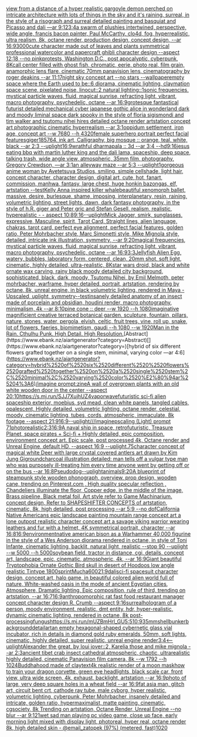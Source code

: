 [view from a distance of a hyper realistic gargoyle demon perched on intricate architecture with lots of things in the sky and it's raining, surreal, in the style of a risograph and surreal detailed painting and basquiat and Picasso and dali —ar 9:12](https://www.ebank.nz/aiartgenerator?category=view%2520from%2520a%2520distance%2520of%2520a%2520hyper%2520realistic%2520gargoyle%2520demon%2520perched%2520on%2520intricate%2520architecture%2520with%2520lots%2520of%2520things%2520in%2520the%2520sky%2520and%2520it%27s%2520raining%2C%2520surreal%2C%2520in%2520the%2520style%2520of%2520a%2520risograph%2520and%2520surreal%2520detailed%2520painting%2520and%2520basquiat%2520and%2520Picasso%2520and%2520dali%2520%E2%80%94ar%25209%3A12)[3:4](https://www.ebank.nz/aiartgenerator?category=3%3A4)[a swarm of plushies intertwined, perspective, wide angle, francis bacon painter, Paul McCarthy, clo4d, fog, hyperrealistic, ultra realism, 8k, octane render, production design, concept design, --ar 16:9](https://www.ebank.nz/aiartgenerator?category=a%2520swarm%2520of%2520plushies%2520intertwined%2C%2520perspective%2C%2520wide%2520angle%2C%2520francis%2520bacon%2520painter%2C%2520Paul%2520McCarthy%2C%2520clo4d%2C%2520fog%2C%2520hyperrealistic%2C%2520ultra%2520realism%2C%25208k%2C%2520octane%2520render%2C%2520production%2520design%2C%2520concept%2520design%2C%2520--ar%252016%3A9)[3000](https://www.ebank.nz/aiartgenerator?category=3000)[cute character made out of leaves and plants symmetrical professional watercolor and papercraft ghibli character design --aspect 12:18 --no pink](https://www.ebank.nz/aiartgenerator?category=cute%2520character%2520made%2520out%2520of%2520leaves%2520and%2520plants%2520symmetrical%2520professional%2520watercolor%2520and%2520papercraft%2520ghibli%2520character%2520design%2520--aspect%252012%3A18%2520--no%2520pink)[protests, Washington D.C., post apocalyptic, cyberpunk, 8K](https://www.ebank.nz/aiartgenerator?category=protests%2C%2520Washington%2520D.C.%2C%2520post%2520apocalyptic%2C%2520cyberpunk%2C%25208K)[call center filled with ghost fish, chromatic, eerie, photo real, film grain, anamorphic lens flare, cinematic 70mm panavision lens, cinematography by roger deakins --ar 11:17](https://www.ebank.nz/aiartgenerator?category=call%2520center%2520filled%2520with%2520ghost%2520fish%2C%2520chromatic%2C%2520eerie%2C%2520photo%2520real%2C%2520film%2520grain%2C%2520anamorphic%2520lens%2520flare%2C%2520cinematic%252070mm%2520panavision%2520lens%2C%2520cinematography%2520by%2520roger%2520deakins%2520--ar%252011%3A17)[night sky concept art --no stars --wallpaper](https://www.ebank.nz/aiartgenerator?category=night%2520sky%2520concept%2520art%2520--no%2520stars%2520--wallpaper)[empty space where the Earth used to be::6 diorama, cinematic lighting, claymation space scene, pixelated noise, linocut::2 natural lighting::1](https://www.ebank.nz/aiartgenerator?category=empty%2520space%2520where%2520the%2520Earth%2520used%2520to%2520be%3A%3A6%2520diorama%2C%2520cinematic%2520lighting%2C%2520claymation%2520space%2520scene%2C%2520pixelated%2520noise%2C%2520linocut%3A%3A2%2520natural%2520lighting%3A%3A1)[sonic frequencies, mystical particle waves, fluid, magical sunrise, refracting light, vibrant, macro photography, psychedelic, octane --ar 16:9](https://www.ebank.nz/aiartgenerator?category=sonic%2520frequencies%2C%2520mystical%2520particle%2520waves%2C%2520fluid%2C%2520magical%2520sunrise%2C%2520refracting%2520light%2C%2520vibrant%2C%2520macro%2520photography%2C%2520psychedelic%2C%2520octane%2520--ar%252016%3A9)[grotesque fantastical futurist detailed mechanical cyber japanese gothic alice in wonderland dark and moody liminal space dark spooky in the style of floria sigismondi and tim walker and tsutomu nihei hires detailed octane render artstation concept art photographic cinematic hyperrealism --ar 3:1](https://www.ebank.nz/aiartgenerator?category=grotesque%2520fantastical%2520futurist%2520detailed%2520mechanical%2520cyber%2520japanese%2520gothic%2520alice%2520in%2520wonderland%2520dark%2520and%2520moody%2520liminal%2520space%2520dark%2520spooky%2520in%2520the%2520style%2520of%2520floria%2520sigismondi%2520and%2520tim%2520walker%2520and%2520tsutomu%2520nihei%2520hires%2520detailed%2520octane%2520render%2520artstation%2520concept%2520art%2520photographic%2520cinematic%2520hyperrealism%2520--ar%25203%3A1)[oppidum settlement, iron age, concept art --w 7680 --h 4320](https://www.ebank.nz/aiartgenerator?category=oppidum%2520settlement%2C%2520iron%2520age%2C%2520concept%2520art%2520--w%25207680%2520--h%25204320)[female superhero portrait perfect facial features](https://www.ebank.nz/aiartgenerator?category=female%2520superhero%2520portrait%2520perfect%2520facial%2520features)[giger](https://www.ebank.nz/aiartgenerator?category=giger)[185764, ink art, Calligraphy, big mosque :: orange, teal, white, black --ar 2:3 --uplight](https://www.ebank.nz/aiartgenerator?category=185764%2C%2520ink%2520art%2C%2520Calligraphy%2C%2520big%2520mosque%2520%3A%3A%2520orange%2C%2520teal%2C%2520white%2C%2520black%2520--ar%25202%3A3%2520--uplight)[16:9](https://www.ebank.nz/aiartgenerator?category=16%3A9)[wrathful dharmapala :: 3d --ar 3:4 --hd](https://www.ebank.nz/aiartgenerator?category=wrathful%2520dharmapala%2520%3A%3A%25203d%2520--ar%25203%3A4%2520--hd)[9:16](https://www.ebank.nz/aiartgenerator?category=9%3A16)[jesus eating bbq with martin luther king and the dali lama, spaceship, deep space, talking trash, wide angle view, atmospheric, 35mm film, photography, Gregory Crewdson, —ar 3:1](https://www.ebank.nz/aiartgenerator?category=jesus%2520eating%2520bbq%2520with%2520martin%2520luther%2520king%2520and%2520the%2520dali%2520lama%2C%2520spaceship%2C%2520deep%2520space%2C%2520talking%2520trash%2C%2520wide%2520angle%2520view%2C%2520atmospheric%2C%252035mm%2520film%2C%2520photography%2C%2520Gregory%2520Crewdson%2C%2520%E2%80%94ar%25203%3A1)[an alleyway maze --ar 5:3 --uplight](https://www.ebank.nz/aiartgenerator?category=an%2520alleyway%2520maze%2520--ar%25205%3A3%2520--uplight)[1](https://www.ebank.nz/aiartgenerator?category=1)[gorgeous anime woman by Avetetsuya Studios, smiling, simple cellshade, light hair, concept character, character design, digital art, cute, hot, fanart, commission, manhwa, fantasy, large chest, huge honkin bazongas, elf, artstation --test](https://www.ebank.nz/aiartgenerator?category=gorgeous%2520anime%2520woman%2520by%2520Avetetsuya%2520Studios%2C%2520smiling%2C%2520simple%2520cellshade%2C%2520light%2520hair%2C%2520concept%2520character%2C%2520character%2520design%2C%2520digital%2520art%2C%2520cute%2C%2520hot%2C%2520fanart%2C%2520commission%2C%2520manhwa%2C%2520fantasy%2C%2520large%2520chest%2C%2520huge%2520honkin%2520bazongas%2C%2520elf%2C%2520artstation%2520--test)[Kelly Anna inspired killer whale](https://www.ebank.nz/aiartgenerator?category=Kelly%2520Anna%2520inspired%2520killer%2520whale)[beautiful xenomorph ballet, massive, desire, burlesque, shame, imposing, interplanetary, resin, raining, volumetric lighting, street lights, dawn, dark fantasy photography, in the style of h.R. giger and Peter gric and Stefan Gesell. realism, realistic, hyperealistic - - aspect 10:8](https://www.ebank.nz/aiartgenerator?category=beautiful%2520xenomorph%2520ballet%2C%2520massive%2C%2520desire%2C%2520burlesque%2C%2520shame%2C%2520imposing%2C%2520interplanetary%2C%2520resin%2C%2520raining%2C%2520volumetric%2520lighting%2C%2520street%2520lights%2C%2520dawn%2C%2520dark%2520fantasy%2520photography%2C%2520in%2520the%2520style%2520of%2520h.R.%2520giger%2520and%2520Peter%2520gric%2520and%2520Stefan%2520Gesell.%2520realism%2C%2520realistic%2C%2520hyperealistic%2520-%2520-%2520aspect%252010%3A8)[9:16](https://www.ebank.nz/aiartgenerator?category=9%3A16)[--uplight](https://www.ebank.nz/aiartgenerator?category=--uplight)[Mick Jagger, smirk, sunglasses, expressive, Masculine, spirit, Tarot Card, Straight lines, alien language, chakras, tarot card, perfect eye alignment, perfect facial features, golden ratio, Peter Mohrbacher style, Marc Simonetti style, Mike Mignola style, detailed, intricate ink illustration, symmetry, --ar 9:20](https://www.ebank.nz/aiartgenerator?category=Mick%2520Jagger%2C%2520smirk%2C%2520sunglasses%2C%2520expressive%2C%2520Masculine%2C%2520spirit%2C%2520Tarot%2520Card%2C%2520Straight%2520lines%2C%2520alien%2520language%2C%2520chakras%2C%2520tarot%2520card%2C%2520perfect%2520eye%2520alignment%2C%2520perfect%2520facial%2520features%2C%2520golden%2520ratio%2C%2520Peter%2520Mohrbacher%2520style%2C%2520Marc%2520Simonetti%2520style%2C%2520Mike%2520Mignola%2520style%2C%2520detailed%2C%2520intricate%2520ink%2520illustration%2C%2520symmetry%2C%2520--ar%25209%3A20)[magical frequencies, mystical particle waves, fluid, magical sunrise, refracting light, vibrant, macro photography, psychedelic, octane --ar 16:9](https://www.ebank.nz/aiartgenerator?category=magical%2520frequencies%2C%2520mystical%2520particle%2520waves%2C%2520fluid%2C%2520magical%2520sunrise%2C%2520refracting%2520light%2C%2520vibrant%2C%2520macro%2520photography%2C%2520psychedelic%2C%2520octane%2520--ar%252016%3A9)[3:3](https://www.ebank.nz/aiartgenerator?category=3%3A3)[Jellyfish Alien Egg, watery, bubbles, laboratory form, centered, clean, 20mm shot, soft light, cinematic, highly detailed, ultra-realistic, 8K](https://www.ebank.nz/aiartgenerator?category=Jellyfish%2520Alien%2520Egg%2C%2520watery%2C%2520bubbles%2C%2520laboratory%2520form%2C%2520centered%2C%2520clean%2C%252020mm%2520shot%2C%2520soft%2520light%2C%2520cinematic%2C%2520highly%2520detailed%2C%2520ultra-realistic%2C%25208K)[star wars droid, black and white ornate wax carving, rainy black moody detailed city background, sophisticated, black, dark, moody, Tsutomu Nihei, by Emil Melmoth, peter mohrbacher, warframe, hyper detailed, portrait, artstation, rendering by octane, 8k, unreal engine, in black volumetric lighting, rendered in Maya - Upscaled, uplight, symmetry](https://www.ebank.nz/aiartgenerator?category=star%2520wars%2520droid%2C%2520black%2520and%2520white%2520ornate%2520wax%2520carving%2C%2520rainy%2520black%2520moody%2520detailed%2520city%2520background%2C%2520sophisticated%2C%2520black%2C%2520dark%2C%2520moody%2C%2520Tsutomu%2520Nihei%2C%2520by%2520Emil%2520Melmoth%2C%2520peter%2520mohrbacher%2C%2520warframe%2C%2520hyper%2520detailed%2C%2520portrait%2C%2520artstation%2C%2520rendering%2520by%2520octane%2C%25208k%2C%2520unreal%2520engine%2C%2520in%2520black%2520volumetric%2520lighting%2C%2520rendered%2520in%2520Maya%2520-%2520Upscaled%2C%2520uplight%2C%2520symmetry)[--test](https://www.ebank.nz/aiartgenerator?category=--test)[insanely detailed   anatomy of an insect  made of  porcelain and obsidian, houdini render, macro photography,  minimalism, 4k --ar 8:10](https://www.ebank.nz/aiartgenerator?category=insanely%2520detailed%2520%2520%2520anatomy%2520of%2520an%2520insect%2520%2520made%2520of%2520%2520porcelain%2520and%2520obsidian%2C%2520houdini%2520render%2C%2520macro%2520photography%2C%2520%2520minimalism%2C%25204k%2520--ar%25208%3A10)[pine cone :: deer --w 1920 --h 1080](https://www.ebank.nz/aiartgenerator?category=pine%2520cone%2520%3A%3A%2520deer%2520--w%25201920%2520--h%25201080)[imaginative magnificient creative terraced botanical garden, sculpture, fountain, pillars, nature, stones, water, pergola, elvish, celtic, fruit trees, vine, roll up, snake, lot of flowers, faeries, biomimetism, gaudi --h 1080 --w 1920](https://www.ebank.nz/aiartgenerator?category=imaginative%2520magnificient%2520creative%2520terraced%2520botanical%2520garden%2C%2520sculpture%2C%2520fountain%2C%2520pillars%2C%2520nature%2C%2520stones%2C%2520water%2C%2520pergola%2C%2520elvish%2C%2520celtic%2C%2520fruit%2520trees%2C%2520vine%2C%2520roll%2520up%2C%2520snake%2C%2520lot%2520of%2520flowers%2C%2520faeries%2C%2520biomimetism%2C%2520gaudi%2520--h%25201080%2520--w%25201920)[Man in the Rain. Cthulhu Punk. High Detail. High Resolution.](https://www.ebank.nz/aiartgenerator?category=Man%2520in%2520the%2520Rain.%2520Cthulhu%2520Punk.%2520High%2520Detail.%2520High%2520Resolution.)[Abstract](https://www.ebank.nz/aiartgenerator?category=Abstract)[](https://www.ebank.nz/aiartgenerator?category=)[hybrid of six different  flowers grafted together on a single stem, minimal, varying color —ar 4:6](https://www.ebank.nz/aiartgenerator?category=hybrid%2520of%2520six%2520different%2520%2520flowers%2520grafted%2520together%2520on%2520a%2520single%2520stem%2C%2520minimal%2C%2520varying%2520color%2520%E2%80%94ar%25204%3A6)[/imagine prompt:zine](https://www.ebank.nz/aiartgenerator?category=/imagine%2520prompt%3Azine)[A wall of overgrown plants with an old white wooden door in the center --aspect 20:10](https://www.ebank.nz/aiartgenerator?category=A%2520wall%2520of%2520overgrown%2520plants%2520with%2520an%2520old%2520white%2520wooden%2520door%2520in%2520the%2520center%2520--aspect%252020%3A10)[<https://s.mj.run/SJJ7XujhUZ4>](https://www.ebank.nz/aiartgenerator?category=%3Chttps%3A//s.mj.run/SJJ7XujhUZ4%3E)[vaporwave](https://www.ebank.nz/aiartgenerator?category=vaporwave)[futuristic sci-fi alien spaceship exterior, moebius, syd mead, clean white panels, tangled cables, opalescent, Highly detailed, volumetric lighting, octane render, celestial, moody, cinematic lighting, tubes, cords, atmospheric, immaculate, 8k footage --aspect 21:9](https://www.ebank.nz/aiartgenerator?category=futuristic%2520sci-fi%2520alien%2520spaceship%2520exterior%2C%2520moebius%2C%2520syd%2520mead%2C%2520clean%2520white%2520panels%2C%2520tangled%2520cables%2C%2520opalescent%2C%2520Highly%2520detailed%2C%2520volumetric%2520lighting%2C%2520octane%2520render%2C%2520celestial%2C%2520moody%2C%2520cinematic%2520lighting%2C%2520tubes%2C%2520cords%2C%2520atmospheric%2C%2520immaculate%2C%25208k%2520footage%2520--aspect%252021%3A9)[16:9](https://www.ebank.nz/aiartgenerator?category=16%3A9)[--uplight](https://www.ebank.nz/aiartgenerator?category=--uplight)[///imaginepscaling (Light) prompt 71](https://www.ebank.nz/aiartgenerator?category=///imaginepscaling%2520%28Light%29%2520prompt%252071)[photorealistic](https://www.ebank.nz/aiartgenerator?category=photorealistic)[2:3](https://www.ebank.nz/aiartgenerator?category=2%3A3)[16:9](https://www.ebank.nz/aiartgenerator?category=16%3A9)[A naval ship in space, retrofuturistic, Treasure Planet, space pirates + Sci-fi + Highly detailed, epic composition. environment concept art. Epic scale, post processed 4k, Octane render and Unreal Engine, default HD, --aspect 16:9 --uplight](https://www.ebank.nz/aiartgenerator?category=A%2520naval%2520ship%2520in%2520space%2C%2520retrofuturistic%2C%2520Treasure%2520Planet%2C%2520space%2520pirates%2520%2B%2520Sci-fi%2520%2B%2520Highly%2520detailed%2C%2520epic%2520composition.%2520environment%2520concept%2520art.%2520Epic%2520scale%2C%2520post%2520processed%25204k%2C%2520Octane%2520render%2520and%2520Unreal%2520Engine%2C%2520default%2520HD%2C%2520--aspect%252016%3A9%2520--uplight)[.75](https://www.ebank.nz/aiartgenerator?category=.75)[character concept of magical white Deer with large crystal covered antlers art drawn by Kim Jung Gi](https://www.ebank.nz/aiartgenerator?category=character%2520concept%2520of%2520magical%2520white%2520Deer%2520with%2520large%2520crystal%2520covered%2520antlers%2520art%2520drawn%2520by%2520Kim%2520Jung%2520Gi)[ground](https://www.ebank.nz/aiartgenerator?category=ground)[charcoal illustration detailed: man tells off a vulgar type man who was purposely ill-treating him every time anyone went by getting off or on the bus --ar 16:8](https://www.ebank.nz/aiartgenerator?category=charcoal%2520illustration%2520detailed%3A%2520man%2520tells%2520off%2520a%2520vulgar%2520type%2520man%2520who%2520was%2520purposely%2520ill-treating%2520him%2520every%2520time%2520anyone%2520went%2520by%2520getting%2520off%2520or%2520on%2520the%2520bus%2520--ar%252016%3A8)[Pseudodog](https://www.ebank.nz/aiartgenerator?category=Pseudodog)[--uplight](https://www.ebank.nz/aiartgenerator?category=--uplight)[animals](https://www.ebank.nz/aiartgenerator?category=animals)[9:20](https://www.ebank.nz/aiartgenerator?category=9%3A20)[A blueprint of steampunk style wooden phonograph,  overview, prop design, wooden cane,  trending on Pinterest.com  , High quality specular reflection ,  Chandeliers illuminate the floor, Copper  edge, in the middle of the image, Brass pipeline,  Black metal foil,  Art style refer to Game Machinarium.  concept design, Refer to SHAPESHIFTER CONCEPTS  of artstation, cinematic,  8k, high detailed,  post processing    --ar 5:9   --no dof](https://www.ebank.nz/aiartgenerator?category=A%2520blueprint%2520of%2520steampunk%2520style%2520wooden%2520phonograph%2C%2520%2520overview%2C%2520prop%2520design%2C%2520wooden%2520cane%2C%2520%2520trending%2520on%2520Pinterest.com%2520%2520%2C%2520High%2520quality%2520specular%2520reflection%2520%2C%2520%2520Chandeliers%2520illuminate%2520the%2520floor%2C%2520Copper%2520%2520edge%2C%2520in%2520the%2520middle%2520of%2520the%2520image%2C%2520Brass%2520pipeline%2C%2520%2520Black%2520metal%2520foil%2C%2520%2520Art%2520style%2520refer%2520to%2520Game%2520Machinarium.%2520%2520concept%2520design%2C%2520Refer%2520to%2520SHAPESHIFTER%2520CONCEPTS%2520%2520of%2520artstation%2C%2520cinematic%2C%2520%25208k%2C%2520high%2520detailed%2C%2520%2520post%2520processing%2520%2520%2520%2520--ar%25205%3A9%2520%2520%2520--no%2520dof)[California Native Americans epic landscape painting mountain range concept art a lone outpost realistic character concept art a savage viking warrior wearing leathers and fur with a helmet, 4K symmetrical portrait, character --ar 16:8](https://www.ebank.nz/aiartgenerator?category=California%2520Native%2520Americans%2520epic%2520landscape%2520painting%2520mountain%2520range%2520concept%2520art%2520a%2520lone%2520outpost%2520realistic%2520character%2520concept%2520art%2520a%2520savage%2520viking%2520warrior%2520wearing%2520leathers%2520and%2520fur%2520with%2520a%2520helmet%2C%25204K%2520symmetrical%2520portrait%2C%2520character%2520--ar%252016%3A8)[16:9](https://www.ebank.nz/aiartgenerator?category=16%3A9)[environment](https://www.ebank.nz/aiartgenerator?category=environment)[native american bison as a Warhammer 40,000 figurine in the style of a Wes Anderson diorama rendered in octane, in style of Toni Infante, cinematic lighting, backlit, natural light, realistic --stop 90 --uplight --w 5000 --h 5000](https://www.ebank.nz/aiartgenerator?category=native%2520american%2520bison%2520as%2520a%2520Warhammer%252040%2C000%2520figurine%2520in%2520the%2520style%2520of%2520a%2520Wes%2520Anderson%2520diorama%2520rendered%2520in%2520octane%2C%2520in%2520style%2520of%2520Toni%2520Infante%2C%2520cinematic%2520lighting%2C%2520backlit%2C%2520natural%2520light%2C%2520realistic%2520--stop%252090%2520--uplight%2520--w%25205000%2520--h%25205000)[soybean field, tractor in distance, cgi, details, concept art, landscape, epic, cinematic, atmospheric, 4k, --ar 16:9](https://www.ebank.nz/aiartgenerator?category=soybean%2520field%2C%2520tractor%2520in%2520distance%2C%2520cgi%2C%2520details%2C%2520concept%2520art%2C%2520landscape%2C%2520epic%2C%2520cinematic%2C%2520atmospheric%2C%25204k%2C%2520--ar%252016%3A9)[Giant beautiful Tryptophobia Ornate Gothic Bird skull in desert of Hoodoos low angle realistic Tintype 1800s](https://www.ebank.nz/aiartgenerator?category=Giant%2520beautiful%2520Tryptophobia%2520Ornate%2520Gothic%2520Bird%2520skull%2520in%2520desert%2520of%2520Hoodoos%2520low%2520angle%2520realistic%2520Tintype%25201800s)[print](https://www.ebank.nz/aiartgenerator?category=print)[Mucha](https://www.ebank.nz/aiartgenerator?category=Mucha)[600](https://www.ebank.nz/aiartgenerator?category=600)[21:9](https://www.ebank.nz/aiartgenerator?category=21%3A9)[dali](https://www.ebank.nz/aiartgenerator?category=dali)[sci-fi spacesuit character design, concept art, halo game, in beautiful colored alien world full of nature, White-washed oasis in the mode of ancient Egyptian cities, Atmosphere, Dramatic lighting, Epic composition, rule of third, trending on artstation, --ar 16:7](https://www.ebank.nz/aiartgenerator?category=sci-fi%2520spacesuit%2520character%2520design%2C%2520concept%2520art%2C%2520halo%2520game%2C%2520in%2520beautiful%2520colored%2520alien%2520world%2520full%2520of%2520nature%2C%2520White-washed%2520oasis%2520in%2520the%2520mode%2520of%2520ancient%2520Egyptian%2520cities%2C%2520Atmosphere%2C%2520Dramatic%2520lighting%2C%2520Epic%2520composition%2C%2520rule%2520of%2520third%2C%2520trending%2520on%2520artstation%2C%2520--ar%252016%3A7)[16:9](https://www.ebank.nz/aiartgenerator?category=16%3A9)[anthropomorphic rat fast food restaurant manager concept character design R. Crumb --aspect 9:16](https://www.ebank.nz/aiartgenerator?category=anthropomorphic%2520rat%2520fast%2520food%2520restaurant%2520manager%2520concept%2520character%2520design%2520R.%2520Crumb%2520--aspect%25209%3A16)[surreal](https://www.ebank.nz/aiartgenerator?category=surreal)[hologram of a person, moody environment, realistic, dmt entity, hdr, hyper-realistic, dynamic cinematic lighting, rendered in octane, 8k post-processing](https://www.ebank.nz/aiartgenerator?category=hologram%2520of%2520a%2520person%2C%2520moody%2520environment%2C%2520realistic%2C%2520dmt%2520entity%2C%2520hdr%2C%2520hyper-realistic%2C%2520dynamic%2520cinematic%2520lighting%2C%2520rendered%2520in%2520octane%2C%25208k%2520post-processing)[fungus](https://www.ebank.nz/aiartgenerator?category=fungus)[<https://s.mj.run/mUZBmHrl_GU>](https://www.ebank.nz/aiartgenerator?category=%3Chttps%3A//s.mj.run/mUZBmHrl_GU%3E)[5:5](https://www.ebank.nz/aiartgenerator?category=5%3A5)[10:9](https://www.ebank.nz/aiartgenerator?category=10%3A9)[35mm](https://www.ebank.nz/aiartgenerator?category=35mm)[shell](https://www.ebank.nz/aiartgenerator?category=shell)[bunker](https://www.ebank.nz/aiartgenerator?category=bunker)[background](https://www.ebank.nz/aiartgenerator?category=background)[detail](https://www.ebank.nz/aiartgenerator?category=detail)[art](https://www.ebank.nz/aiartgenerator?category=art)[an empty hexagonal-shaped cybernetic glass vial incubator, rich in details in diamond gold ruby emeralds, 50mm, soft lights, cinematic, highly detailed, super realistic, unreal engine render](https://www.ebank.nz/aiartgenerator?category=an%2520empty%2520hexagonal-shaped%2520cybernetic%2520glass%2520vial%2520incubator%2C%2520rich%2520in%2520details%2520in%2520diamond%2520gold%2520ruby%2520emeralds%2C%252050mm%2C%2520soft%2520lights%2C%2520cinematic%2C%2520highly%2520detailed%2C%2520super%2520realistic%2C%2520unreal%2520engine%2520render)[3:4](https://www.ebank.nz/aiartgenerator?category=3%3A4)[<--uplight](https://www.ebank.nz/aiartgenerator?category=%3C--uplight)[Alexander the great, by loui jover::2, Karelia those and mike mignola --ar 2:3](https://www.ebank.nz/aiartgenerator?category=Alexander%2520the%2520great%2C%2520by%2520loui%2520jover%3A%3A2%2C%2520Karelia%2520those%2520and%2520mike%2520mignola%2520--ar%25202%3A3)[ancient tibet crab insect cathedral atmospheric, chaotic, ultrarealistic highly detailed, cinematic Panavision film camera, 8k --w 1792 --h 1024](https://www.ebank.nz/aiartgenerator?category=ancient%2520tibet%2520crab%2520insect%2520cathedral%2520atmospheric%2C%2520chaotic%2C%2520ultrarealistic%2520highly%2520detailed%2C%2520cinematic%2520Panavision%2520film%2520camera%2C%25208k%2520--w%25201792%2520--h%25201024)[Buddhahood,made of clay](https://www.ebank.nz/aiartgenerator?category=Buddhahood%2Cmade%2520of%2520clay)[text](https://www.ebank.nz/aiartgenerator?category=text)[4k realistic render of a moon mask](https://www.ebank.nz/aiartgenerator?category=4k%2520realistic%2520render%2520of%2520a%2520moon%2520mask)[how to train your dragon corvette, green eye headlights, black scale car, front view, ultra wide screen, 4k, exhaust, backlight, artstation --ar 16:9](https://www.ebank.nz/aiartgenerator?category=how%2520to%2520train%2520your%2520dragon%2520corvette%2C%2520green%2520eye%2520headlights%2C%2520black%2520scale%2520car%2C%2520front%2520view%2C%2520ultra%2520wide%2520screen%2C%25204k%2C%2520exhaust%2C%2520backlight%2C%2520artstation%2520--ar%252016%3A9)[photo of large, very deep square holes in a wheat field --ar 16:9](https://www.ebank.nz/aiartgenerator?category=photo%2520of%2520large%2C%2520very%2520deep%2520square%2520holes%2520in%2520a%2520wheat%2520field%2520--ar%252016%3A9)[fat asia man, glitch art, circuit bent crt, cathode ray tube, male cyborg, hyper realistic, volumetric lighting, cyberpunk, Peter Mohrbacher, insanely detailed and intricate, golden ratio, hypermaximalist, matte painting, cinematic, cgsociety, 8k Trending on artstation, Octane Render, Unreal Engine --no blur --ar 9:12](https://www.ebank.nz/aiartgenerator?category=fat%2520asia%2520man%2C%2520glitch%2520art%2C%2520circuit%2520bent%2520crt%2C%2520cathode%2520ray%2520tube%2C%2520male%2520cyborg%2C%2520hyper%2520realistic%2C%2520volumetric%2520lighting%2C%2520cyberpunk%2C%2520Peter%2520Mohrbacher%2C%2520insanely%2520detailed%2520and%2520intricate%2C%2520golden%2520ratio%2C%2520hypermaximalist%2C%2520matte%2520painting%2C%2520cinematic%2C%2520cgsociety%2C%25208k%2520Trending%2520on%2520artstation%2C%2520Octane%2520Render%2C%2520Unreal%2520Engine%2520--no%2520blur%2520--ar%25209%3A12)[1](https://www.ebank.nz/aiartgenerator?category=1)[wet sad man playing pc video game, close up face, early morning light mixed with display light, photoreal, hyper real, octane render 8k, high detailed skin - @email_zatopek (97%) (metered, fast)](https://www.ebank.nz/aiartgenerator?category=wet%2520sad%2520man%2520playing%2520pc%2520video%2520game%2C%2520close%2520up%2520face%2C%2520early%2520morning%2520light%2520mixed%2520with%2520display%2520light%2C%2520photoreal%2C%2520hyper%2520real%2C%2520octane%2520render%25208k%2C%2520high%2520detailed%2520skin%2520-%2520%40email_zatopek%2520%2897%25%29%2520%28metered%2C%2520fast%29)[1020](https://www.ebank.nz/aiartgenerator?category=1020)